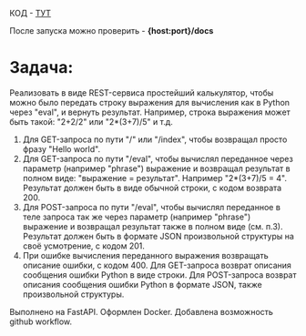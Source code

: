 КОД - [ТУТ](https://github.com/vproyaev/fast_api_example/tree/master)

После запуска можно проверить - <b>{host:port}/docs</b>

<h1>Задача:</h1>

Реализовать в виде REST-сервиса простейший калькулятор, чтобы можно было передать строку выражения для вычисления как в Python через "eval", и вернуть результат. Например, строка выражения может быть такой: "2+2/2" или "2*(3+7)/5" и т.д.

1. Для GET-запроса по пути "/" или "/index", чтобы возвращал просто фразу "Hello world".
2. Для GET-запроса по пути "/eval", чтобы вычислял переданное через параметр (например "phrase") выражение и возвращал результат в полном виде: "выражение = результат". Например "2*(3+7)/5 = 4". Результат должен быть в виде обычной строки, с кодом возврата 200.
3. Для POST-запроса по пути "/eval", чтобы вычислял переданное в теле запроса так же через параметр (например "phrase") выражение и возвращал результат также в полном виде (см. п.3). Результат должен быть в формате JSON произвольной структуры на своё усмотрение, с кодом 201.
4. При ошибке вычисления переданного выражения возвращать описание ошибки, с кодом 400. Для GET-запроса возврат описания сообщения ошибки Python в виде строки. Для POST-запроса возврат описания сообщения ошибки Python в формате JSON, также произвольной структуры.

Выполнено на FastAPI. Оформлен Docker. Добавлена возможность github workflow.
